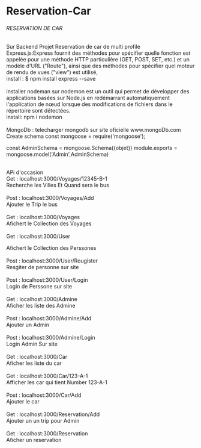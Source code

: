 # Reservation-Car

<h6>RESERVATION DE CAR</h6>
 
 
 
 
 <p>Sur Backend Projet Reservation de car de multi profile </br>
 Express.js:Express fournit des méthodes pour spécifier quelle fonction est appelée pour une méthode HTTP particulière (GET, POST, SET, etc.) et un modèle d'URL ("Route"), ainsi que des méthodes pour spécifier quel moteur de rendu de vues ("view") est utilisé,
 </br>
 install :   $ npm install express --save
 </br>
</br>
 installer nodeman sur nodemon est un outil qui permet de développer des applications basées sur Node.js en redémarrant automatiquement l'application de nœud lorsque des modifications de fichiers dans le répertoire sont détectées. 
 </br>
install: npm i nodemon
 </br>
 </br>
 MongoDb : telecharger mongodb sur site oficielle  www.mongoDb.com
 
 </br>
 Create schema
const mongoose = require('mongoose');

const AdminSchema = mongoose.Schema({objet})
module.exports = mongoose.model('Admin',AdminSchema) 
 
 </p>
 </br>
 APi d'occasion
</br>
Get : localhost:3000/Voyages/12345-B-1 
</br>
Recherche les Villes Et Quand sera le bus
</br>
</br>
Post : localhost:3000/Voyages/Add
</br>
Ajouter le Trip le bus
</br>
</br>
Get : localhost:3000/Voyages
</br>
Afichert le Collection des Voyages
</br>
</br>
Get : localhost:3000/User
</br>

Afichert le Collection des Perssones
</br>
</br>
Post : localhost:3000/User/Rougister
</br>
Resgiter de personne sur site
</br>
</br>
Post : localhost:3000/User/Login
</br>
Login de Perssone sur site
</br>
</br>
Get : localhost:3000/Admine
</br>
Aficher les liste des Admine
</br>
</br>
Post : localhost:3000/Admine/Add
</br>
Ajouter un Admin 
</br>
</br>
Post : localhost:3000/Admine/Login
</br>
Login Admin Sur site 
</br>
</br>
Get : localhost:3000/Car 
</br>
Aficher les liste du car
</br>
</br>
Get : localhost:3000/Car/123-A-1
</br>
Afficher les car qui tient Number 123-A-1
</br>
</br>
Post : localhost:3000/Car/Add
</br>
Ajouter le car 
</br>
</br>
Get : localhost:3000/Reservation/Add
</br>
Ajouter un un trip pour Admin
</br>
</br>
Get : localhost:3000/Reservation
</br>
Aficher un reservation
</br>

